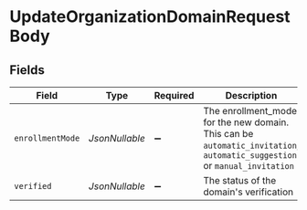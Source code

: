 # UpdateOrganizationDomainRequestBody


## Fields

| Field                                                                                                                     | Type                                                                                                                      | Required                                                                                                                  | Description                                                                                                               |
| ------------------------------------------------------------------------------------------------------------------------- | ------------------------------------------------------------------------------------------------------------------------- | ------------------------------------------------------------------------------------------------------------------------- | ------------------------------------------------------------------------------------------------------------------------- |
| `enrollmentMode`                                                                                                          | *JsonNullable<String>*                                                                                                    | :heavy_minus_sign:                                                                                                        | The enrollment_mode for the new domain. This can be `automatic_invitation`, `automatic_suggestion` or `manual_invitation` |
| `verified`                                                                                                                | *JsonNullable<Boolean>*                                                                                                   | :heavy_minus_sign:                                                                                                        | The status of the domain's verification                                                                                   |
